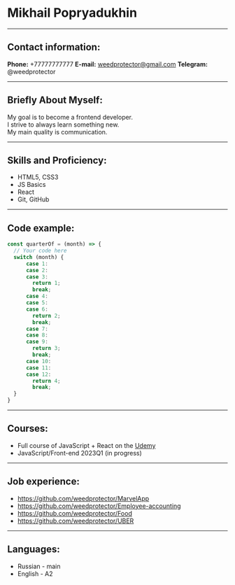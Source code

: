 # Mikhail Popryadukhin
*******************
## Contact information:

**Phone:** +77777777777
**E-mail:** weedprotector@gmail.com
**Telegram:** @weedprotector
*******************
## Briefly About Myself:

My goal is to become a frontend developer.\
I strive to always learn something new.\
My main quality is communication.
*******************
## Skills and Proficiency:

* HTML5, CSS3
* JS Basics
* React
* Git, GitHub
*******************
## Code example:

```javascript
const quarterOf = (month) => {
  // Your code here
  switch (month) {
      case 1:
      case 2:
      case 3: 
        return 1;
        break;
      case 4:
      case 5:
      case 6:
        return 2;
        break;
      case 7:
      case 8:
      case 9:
        return 3;
        break;
      case 10:
      case 11:
      case 12:
        return 4;
        break;
  }
}
```
*******************
## Courses:

* Full course of JavaScript + React on the [Udemy](www.udemy.com)
* JavaScript/Front-end 2023Q1 (in progress)
*******************
## Job experience:

* https://github.com/weedprotector/MarvelApp
* https://github.com/weedprotector/Employee-accounting
* https://github.com/weedprotector/Food
* https://github.com/weedprotector/UBER
*******************
## Languages:

* Russian - main
* English - A2


